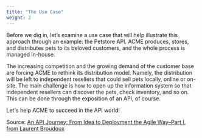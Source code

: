 ```yaml
---
title: "The Use Case"
weight: 2
---
```


Before we dig in, let’s examine a use case that will help illustrate this approach through an example: the Petstore API. ACME produces, stores, and distributes pets to its beloved customers, and the whole process is managed in-house.

The increasing competition and the growing demand of the customer base are forcing ACME to rethink its distribution model. Namely, the distribution will be left to independent resellers that could sell pets locally, online or on-site. The main challenge is how to open up the information system so that independent resellers can discover the pets, check inventory, and so on. This can be done through the exposition of an API, of course.

Let's help ACME to succeed in the API world!

Source: [An API Journey: From Idea to Deployment the Agile Way–Part I, from Laurent Broudoux](https://developers.redhat.com/blog/2018/04/11/api-journey-idea-deployment-agile-part1/)
